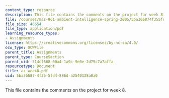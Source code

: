 ```yaml
---
content_type: resource
description: This file contains the comments on the project for week 8.
file: /courses/mas-961-ambient-intelligence-spring-2005/5ba366874f355fd4886da2540138a0a0_az_week8.pdf
file_size: 46654
file_type: application/pdf
learning_resource_types:
- Assignments
license: https://creativecommons.org/licenses/by-nc-sa/4.0/
ocw_type: OCWFile
parent_title: Assignments
parent_type: CourseSection
parent_uid: 514cf668-00a4-1a9c-9e0e-2d75c7a7affa
resourcetype: Document
title: az_week8.pdf
uid: 5ba36687-4f35-5fd4-886d-a2540138a0a0
---
```

This file contains the comments on the project for week 8.